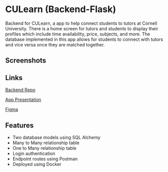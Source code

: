 # CULearn (Backend-Flask)
Backend for CULearn, a app to help connect students to tutors at Cornell University. There is a home screen for tutors and students to display their profiles which include
time availability, price, subjects, and more. The database implemented in this app allows for students to connect with tutors and vice versa once they are matched together. 

## Screenshots


## Links
[Backend Repo](https://github.com/kwchen1970/HackChallenge24)

[App Presentation](https://www.youtube.com/watch?v=1jWZXXmy4w4)

[Figma](https://www.figma.com/file/mQn58fEYC4vIOk8DLGcu6z/Mid-fi's-for-Hack-Challenge-SP24?type=design&node-id=0-1&mode=design)

## Features
- Two database models using SQL Alchemy
- Many to Many relationship table
- One to Many relationship table
- Login authentication
- Endpoint routes using Postman
- Deployed using Docker


